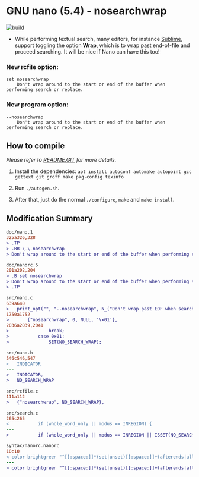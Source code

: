 # GNU nano (5.4) - nosearchwrap
[![build](https://github.com/davidhcefx/GNU_nano_5.4_nosearchwrap/actions/workflows/build.yml/badge.svg)](https://github.com/davidhcefx/GNU_nano_5.4_nosearchwrap/actions/workflows/build.yml)

- While performing textual search, many editors, for instance [Sublime](https://www.sublimetext.com/), support toggling the option **Wrap**, which is to wrap past end-of-file and proceed searching. It will be nice if Nano can have this too!


### New rcfile option:
```
set nosearchwrap
    Don't wrap around to the start or end of the buffer when performing search or replace.
```

### New program option:
```
--nosearchwrap
    Don't wrap around to the start or end of the buffer when performing search or replace.
```

## How to compile

*Please refer to [README.GIT](/README.GIT) for more details.*

1. Install the dependencies: `apt install autoconf automake autopoint gcc gettext git groff make pkg-config texinfo`

2. Run `./autogen.sh`.

3. After that, just do the normal `./configure`, `make` and `make install`.


## Modification Summary
```diff
doc/nano.1
325a326,328
> .TP
> .BR \-\-nosearchwrap
> Don't wrap around to the start or end of the buffer when performing search or replace.

doc/nanorc.5
201a202,204
> .B set nosearchwrap
> Don't wrap around to the start or end of the buffer when performing search or replace.
> .TP

src/nano.c
639a640
> 	print_opt("", "--nosearchwrap", N_("Don't wrap past EOF when search/replace"));
1750a1752
> 		{"nosearchwrap", 0, NULL, '\x01'},
2036a2039,2041
> 				break;
> 			case 0x01:
> 				SET(NO_SEARCH_WRAP);

src/nano.h
546c546,547
< 	INDICATOR
---
> 	INDICATOR,
> 	NO_SEARCH_WRAP

src/rcfile.c
111a112
> 	{"nosearchwrap", NO_SEARCH_WRAP},

src/search.c
265c265
< 			if (whole_word_only || modus == INREGION) {
---
> 			if (whole_word_only || modus == INREGION || ISSET(NO_SEARCH_WRAP)) {

syntax/nanorc.nanorc
10c10
< color brightgreen "^[[:space:]]*(set|unset)[[:space:]]+(afterends|allow_insecure_backup|atblanks|autoindent|backup|backwards|boldtext|breaklonglines|casesensitive|constantshow|cutfromcursor|emptyline|finalnewline|historylog|indicator|jumpyscrolling|linenumbers|locking|morespace|mouse|multibuffer|noconvert|nohelp|nopauses|nonewlines|nowrap|positionlog|preserve|quickblank|quiet|rawsequences|rebinddelete|regexp|saveonexit|showcursor|smarthome|smooth|softwrap|suspendable|tabstospaces|trimblanks|unix|view|wordbounds|zap)\>"
---
> color brightgreen "^[[:space:]]*(set|unset)[[:space:]]+(afterends|allow_insecure_backup|atblanks|autoindent|backup|backwards|boldtext|breaklonglines|casesensitive|constantshow|cutfromcursor|emptyline|finalnewline|historylog|indicator|jumpyscrolling|linenumbers|locking|morespace|mouse|multibuffer|noconvert|nohelp|nopauses|nosearchwrap|nonewlines|nowrap|positionlog|preserve|quickblank|quiet|rawsequences|rebinddelete|regexp|saveonexit|showcursor|smarthome|smooth|softwrap|suspendable|tabstospaces|trimblanks|unix|view|wordbounds|zap)\>"
```
